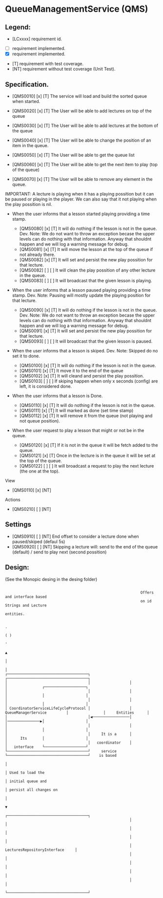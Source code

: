 # QueueManagementService (QMS)

## Legend:
* [LCxxxx] requirement id.
* [ ] requirement implemented.
* [x] requirement implemented.
* [T] requirement with test coverage.
* [NT] requirement without test coverage (Unit Test). 


## Specification.

* [QMS0010] [x] [T] The service will load and build the sorted queue when started.

* [QMS0020] [x] [T] The User will be able to add lectures on top of the queue
* [QMS0030] [x] [T] The User will be able to add lectures at the bottom of the queue 
* [QMS0040] [x] [T] The User will be able to change the position of an item in the queue. 
* [QMS0050] [x] [T] The User will be able to get the queue list
* [QMS0060] [x] [T] The User will be able to get the next item to play (top of the queue) 
* [QMS0070] [x] [T] The User will be able to remove any element in the queue.

IMPORTANT: A lecture is playing when it has a playing possition but it can be paused or playing in the player.
We can also say that it not playing when the play possition is nil.

* When the user informs that a lesson started playing providing a time stamp.
    * [QMS0080] [x] [T] It will do nothing if the lesson is not in the queue.
        Dev. Note: We do not want to throw an exception becase the upper levels can do nothing
        with that information. Anyway that shouldnt happen and we will log a warning message for debug.
    * [QMS0081] [x] [T] It will move the lesson at the top of the queue if not already there.
    * [QMS0082] [x] [T] It will set and persist the new play possition for that lecture.
    * [QMS0082] [ ] [ ] It will clean the play possition of any other lecture in the queue.
    * [QMS0083] [ ] [ ] It will broadcast that the given lesson is playing. 
    
* When the user informs that a lesson paused playing providing a time stamp.
    Dev. Note: Pausing will mostly update the playing position for that lecture.
    * [QMS0090] [x] [T] It will do nothing if the lesson is not in the queue.
        Dev. Note: We do not want to throw an exception becase the upper levels can do nothing
        with that information. Anyway that shouldnt happen and we will log a warning message for debug.
    * [QMS0091] [x] [T] It will set and persist the new play possition for that lecture.
    * [QMS0093] [ ] [ ] It will broadcast that the given lesson is paused. 
    
* When the user informs that a lesson is skiped.
    Dev. Note: Skipped do no set it to done.
    * [QMS0100] [x] [T] It will do nothing if the lesson is not in the queue.
    * [QMS0101] [x] [T] It move it to the end of the queue
    * [QMS0102] [x] [T] It will cleand and persist the play possition.
    * [QMS0103] [ ] [ ] If skiping happen when only x seconds (config) are left, it is considered done.
    
* When the user informs that a lesson is Done.
    * [QMS0110] [x] [T] It will do nothing if the lesson is not in the queue.
    * [QMS0111] [x] [T] It will marked as done (set time stamp)
    * [QMS0112] [x] [T] It will remove it from the queue (not playing and not queue position).

* When the user request to play a lesson that might or not be in the queue.
    * [QMS0120] [x] [T] If it is not in the queue it will be fetch added to the queue.
    * [QMS0121] [x] [T] Once in the lecture is in the queue it will be set at the top of the queue.
    * [QMS0122] [ ] [ ] It will broadcast a request to play the next lecture (the one at the top).

View
* [QMS0110] [x] [NT] 

Actions
* [QMS0210] [ ] [NT] 

## Settings
* [QMS0910] [ ] [NT] End offset to consider a lecture done when paused/skiped (defaul 5s)
* [QMS0920] [ ] [NT] Skipping a lecture will: send to the end of the queue (default) / send to play next (second possition) 

## Design:

(See the Monopic desing in the desing folder)

```
                                                                                                                                     
                                                              Offers and interface based                                             
                                                              on id Strings and Lecture                                              
                                                                      entities.                                                      
                                                                                                                                     
                                                                            .                                                        
                                                                           ( )                                                       
                                                                            '                                                        
                                                                            ▲                                                        
                                                                            │                                                        
                                                                            │                                                        
┌─────────────────────────────────────┐                  ┌─────────────────────────────────────┐                                     
│                                     │                  │                                     │                ┌───────────────────┐
│                                     │                  │                                     │                │                   │
│                                     │                  │                                     │                │                   │
│ CoordinatorServiceLifeCycleProtocol │                  │         QueueManagerService         │                │     Entities      │
│                                     │◀─────────────────│                                     │───────────────▶│                   │
│                                     │                  │                                     │                │                   │
│                                     │     It is a      │                                     │      Its       │                   │
│                                     │   coordinator    │                                     │   interface    └───────────────────┘
└─────────────────────────────────────┘     service      └─────────────────────────────────────┘    is based                         
                                                                            │                                                        
                                                                            │ Used to load the                                       
                                                                            │ initial queue and                                      
                                                                            │ persist all changes on                                 
                                                                            │                                                        
                                                                            ▼                                                        
                                                         ┌─────────────────────────────────────┐                                     
                                                         │                                     │                                     
                                                         │                                     │                                     
                                                         │                                     │                                     
                                                         │     LecturesRepositoryInterface     │                                     
                                                         │                                     │                                     
                                                         │                                     │                                     
                                                         │                                     │                                     
                                                         │                                     │                                     
                                                         └─────────────────────────────────────┘                                     
```


